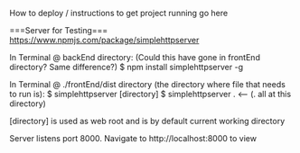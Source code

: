 How to deploy / instructions to get project running go here

===Server for Testing===
https://www.npmjs.com/package/simplehttpserver

In Terminal @ backEnd directory: (Could this have gone in frontEnd directory? Same difference?)
$ npm install simplehttpserver -g

In Terminal @ ./frontEnd/dist directory (the directory where file that needs to run is):
$ simplehttpserver [directory]
$ simplehttpserver .    <-- (. all at this directory)

[directory] is used as web root and is by default current working directory

Server listens port 8000. Navigate to http://localhost:8000 to view
